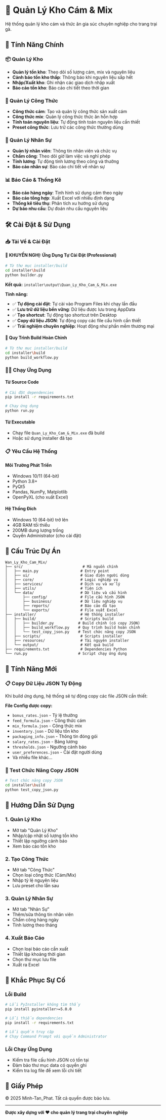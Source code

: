 # 🐔 Quản Lý Kho Cám & Mix

Hệ thống quản lý kho cám và thức ăn gia súc chuyên nghiệp cho trang trại gà.

## 🚀 Tính Năng Chính

### 📦 Quản Lý Kho

- **Quản lý tồn kho**: Theo dõi số lượng cám, mix và nguyên liệu
- **Cảnh báo tồn kho thấp**: Thông báo khi nguyên liệu sắp hết
- **Nhập/Xuất kho**: Ghi nhận các giao dịch nhập xuất
- **Báo cáo tồn kho**: Báo cáo chi tiết theo thời gian

### 🧮 Quản Lý Công Thức

- **Công thức cám**: Tạo và quản lý công thức sản xuất cám
- **Công thức mix**: Quản lý công thức thức ăn hỗn hợp
- **Tính toán nguyên liệu**: Tự động tính toán nguyên liệu cần thiết
- **Preset công thức**: Lưu trữ các công thức thường dùng

### 👥 Quản Lý Nhân Sự

- **Quản lý nhân viên**: Thông tin nhân viên và chức vụ
- **Chấm công**: Theo dõi giờ làm việc và nghỉ phép
- **Tính lương**: Tự động tính lương theo công và thưởng
- **Báo cáo nhân sự**: Báo cáo chi tiết về nhân sự

### 📊 Báo Cáo & Thống Kê

- **Báo cáo hàng ngày**: Tình hình sử dụng cám theo ngày
- **Báo cáo tổng hợp**: Xuất Excel với nhiều định dạng
- **Thống kê tiêu thụ**: Phân tích xu hướng sử dụng
- **Dự báo nhu cầu**: Dự đoán nhu cầu nguyên liệu

## 🛠️ Cài Đặt & Sử Dụng

### 📥 Tải Về & Cài Đặt

#### 🎯 KHUYẾN NGHỊ: Ứng Dụng Tự Cài Đặt (Professional)

```bash
# Từ thư mục installer/build
cd installer\build
python builder.py
```

**Kết quả:** `installer\output\Quan_Ly_Kho_Cam_&_Mix.exe`

**Tính năng:**

- ✅ **Tự động cài đặt**: Tự cài vào Program Files khi chạy lần đầu
- ✅ **Lưu trữ dữ liệu bền vững**: Dữ liệu được lưu trong AppData
- ✅ **Tạo shortcut**: Tự động tạo shortcut trên Desktop
- ✅ **Copy dữ liệu JSON**: Tự động copy các file cấu hình cần thiết
- ✅ **Trải nghiệm chuyên nghiệp**: Hoạt động như phần mềm thương mại

#### 🔄 Quy Trình Build Hoàn Chỉnh

```bash
# Từ thư mục installer/build
cd installer\build
python build_workflow.py
```

### 🏃‍♂️ Chạy Ứng Dụng

#### Từ Source Code

```bash
# Cài đặt dependencies
pip install -r requirements.txt

# Chạy ứng dụng
python run.py
```

#### Từ Executable

- Chạy file `Quan_Ly_Kho_Cam_&_Mix.exe` đã build
- Hoặc sử dụng installer đã tạo

### 📋 Yêu Cầu Hệ Thống

#### Môi Trường Phát Triển

- Windows 10/11 (64-bit)
- Python 3.8+
- PyQt5
- Pandas, NumPy, Matplotlib
- OpenPyXL (cho xuất Excel)

#### Hệ Thống Đích

- Windows 10 (64-bit) trở lên
- 4GB RAM tối thiểu
- 200MB dung lượng trống
- Quyền Administrator (cho cài đặt)

## 📁 Cấu Trúc Dự Án

```text
Wan_Ly_Kho_Cam_Mix/
├── src/                           # Mã nguồn chính
│   ├── main.py                   # Entry point
│   ├── ui/                       # Giao diện người dùng
│   ├── core/                     # Logic nghiệp vụ
│   ├── services/                 # Dịch vụ và xử lý
│   ├── utils/                    # Tiện ích
│   └── data/                     # Dữ liệu và cấu hình
│       ├── config/               # File cấu hình JSON
│       ├── business/             # Dữ liệu nghiệp vụ
│       ├── reports/              # Báo cáo đã tạo
│       └── exports/              # File xuất Excel
├── installer/                    # Hệ thống installer
│   ├── build/                    # Scripts build
│   │   ├── builder.py           # Build chính (có copy JSON)
│   │   ├── build_workflow.py    # Quy trình build hoàn chỉnh
│   │   └── test_copy_json.py    # Test chức năng copy JSON
│   ├── scripts/                  # Scripts installer
│   ├── resources/                # Tài nguyên installer
│   └── output/                   # Kết quả build
├── requirements.txt              # Dependencies Python
└── run.py                       # Script chạy ứng dụng
```

## 🔧 Tính Năng Mới

### 📋 Copy Dữ Liệu JSON Tự Động

Khi build ứng dụng, hệ thống sẽ tự động copy các file JSON cần thiết:

**File Config được copy:**

- `bonus_rates.json` - Tỷ lệ thưởng
- `feed_formula.json` - Công thức cám
- `mix_formula.json` - Công thức mix
- `inventory.json` - Dữ liệu tồn kho
- `packaging_info.json` - Thông tin đóng gói
- `salary_rates.json` - Bảng lương
- `thresholds.json` - Ngưỡng cảnh báo
- `user_preferences.json` - Cài đặt người dùng
- Và nhiều file khác...

### 🧪 Test Chức Năng Copy JSON

```bash
# Test chức năng copy JSON
cd installer\build
python test_copy_json.py
```

## 🎯 Hướng Dẫn Sử Dụng

### 1. Quản Lý Kho

- Mở tab "Quản Lý Kho"
- Nhập/cập nhật số lượng tồn kho
- Thiết lập ngưỡng cảnh báo
- Xem báo cáo tồn kho

### 2. Tạo Công Thức

- Mở tab "Công Thức"
- Chọn loại công thức (Cám/Mix)
- Nhập tỷ lệ nguyên liệu
- Lưu preset cho lần sau

### 3. Quản Lý Nhân Sự

- Mở tab "Nhân Sự"
- Thêm/sửa thông tin nhân viên
- Chấm công hàng ngày
- Tính lương theo tháng

### 4. Xuất Báo Cáo

- Chọn loại báo cáo cần xuất
- Thiết lập khoảng thời gian
- Chọn thư mục lưu file
- Xuất ra Excel

## 🐛 Khắc Phục Sự Cố

### Lỗi Build

```bash
# Lỗi PyInstaller không tìm thấy
pip install pyinstaller>=5.0.0

# Lỗi thiếu dependencies
pip install -r requirements.txt

# Lỗi quyền truy cập
# Chạy Command Prompt với quyền Administrator
```

### Lỗi Chạy Ứng Dụng

- Kiểm tra file cấu hình JSON có tồn tại
- Đảm bảo thư mục data có quyền ghi
- Kiểm tra log file để xem lỗi chi tiết

## 📄 Giấy Phép

© 2025 Minh-Tan_Phat. Tất cả quyền được bảo lưu.

---

**Được xây dựng với ❤️ cho quản lý trang trại chuyên nghiệp**
